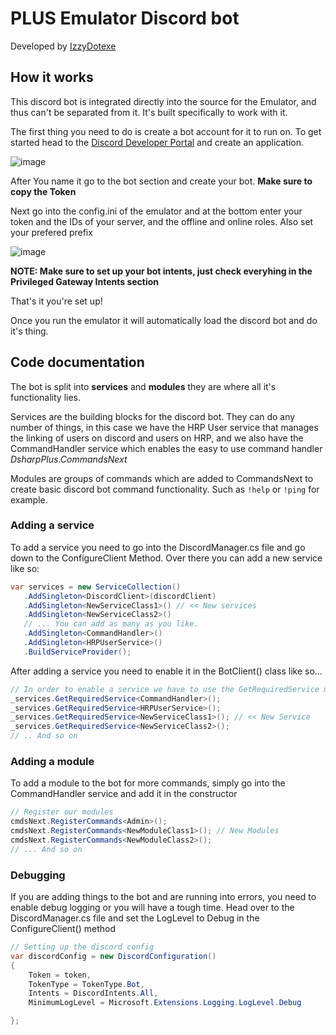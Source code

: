﻿# PLUS Emulator Discord bot
Developed by [IzzyDotexe](https://github.com/IzzyDotExe)

## How it works
This discord bot is integrated directly into the source for the Emulator, and thus can't be separated from it. It's built specifically to work with it. 

The first thing you need to do is create a bot account for it to run on. To get started head to the [Discord Developer Portal](https://discord.com/developers/applications) and create an application.

![image](https://i.imgur.com/a8rFrbj.png)

After You name it go to the bot section and create your bot. **Make sure to copy the Token**

Next go into the config.ini of the emulator and at the bottom enter your token and the IDs of your server, and the offline and online roles. Also set your prefered prefix

![image](https://i.imgur.com/0raspJJ.png)

**NOTE: Make sure to set up your bot intents, just check everyhing in the Privileged Gateway Intents section**

That's it you're set up! 

Once you run the emulator it will automatically load the discord bot and do it's thing.


## Code documentation

The bot is split into **services** and **modules** they are where all it's functionality lies. 

Services are the building blocks for the discord bot. They can do any number of things, in this case we have the HRP User service that manages the linking of users on discord and users on HRP, and we also have the CommandHandler service which enables the easy to use command handler *DsharpPlus.CommandsNext* 

Modules are groups of commands which are added to CommandsNext to create basic discord bot command functionality. Such as `!help` or `!ping` for example. 

### Adding a service
 
 To add a service you need to go into the DiscordManager.cs file and go down to the ConfigureClient Method. Over there you can add a new service like so:
 
 ```c#
 var services = new ServiceCollection()
    .AddSingleton<DiscordClient>(discordClient)
    .AddSingleton<NewServiceClass1>() // << New services
    .AddSingleton<NewServiceClass2>()
    // ... You can add as many as you like. 
    .AddSingleton<CommandHandler>()
    .AddSingleton<HRPUserService>()
    .BuildServiceProvider();
```

After adding a service you need to enable it in the BotClient() class like so...

```c#
// In order to enable a service we have to use the GetRequiredService method
_services.GetRequiredService<CommandHandler>();
_services.GetRequiredService<HRPUserService>();
_services.GetRequiredService<NewServiceClass1>(); // << New Service
_services.GetRequiredService<NewServiceClass2>();
// .. And so on
```

### Adding a module

To add a module to the bot for more commands, simply go into the CommandHandler service and add it in the constructor

```c#
// Register our modules
cmdsNext.RegisterCommands<Admin>();
cmdsNext.RegisterCommands<NewModuleClass1>(); // New Modules
cmdsNext.RegisterCommands<NewModuleClass2>();
// ... And so on
```

### Debugging

If you are adding things to the bot and are running into errors, you need to enable debug logging or you will have a tough time. Head over to the DiscordManager.cs file and set the LogLevel to Debug in the ConfigureClient() method

```c#
// Setting up the discord config
var discordConfig = new DiscordConfiguration()
{
    Token = token,
    TokenType = TokenType.Bot,
    Intents = DiscordIntents.All,
    MinimumLogLevel = Microsoft.Extensions.Logging.LogLevel.Debug

};

```

